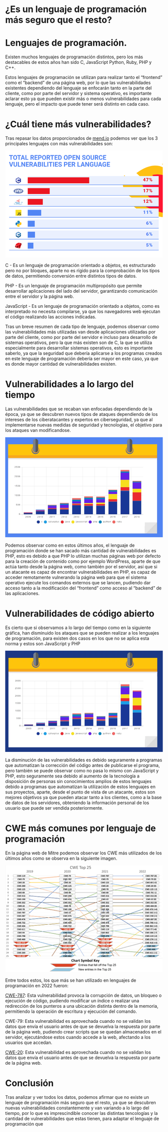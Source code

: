 # ¿Es un lenguaje de programación más seguro que el resto?

# Lenguajes de programación.

Existen muchos lenguajes de programación distintos, pero los más destacables de estos años han sido C, JavaScript Python, Ruby, PHP y C++.

Estos lenguajes de programación se utilizan para realizar tanto el “frontend” como el “backend” de una página web, por lo que las vulnerabilidades existentes dependiendo del lenguaje se enfocarán tanto en la parte del cliente, como por parte del servidor y sistema operativo, es importante aclarar esto ya que pueden existir más o menos vulnerabilidades para cada lenguaje, pero el impacto que puede tener será distinto en cada caso.

# ¿Cuál tiene más vulnerabilidades?

Tras repasar los datos proporcionados de [mend.io](https://www.mend.io/resources/blog/is-one-programming-language-more-secure/) podemos ver que los 3 principales lenguajes con más vulnerabilidades son:

![/img/1](https://github.com/MarcusRojasPacheco/UT4.PC2_Integracion_continua/blob/72d6cdf8adbfa68178c5299cfe1e97b906b0b3b6/assets/doc/img/1.jpg)

C - Es un lenguaje de programación orientado a objetos, es estructurado pero no por bloques, aparte no es rígido para la comprobación de los tipos de datos, permitiendo conversión entre distintos tipos de datos.

PHP - Es un lenguaje de programación multipropósito que permite desarrollar aplicaciones del lado del servidor, garantizando comunicación entre el servidor y la página web.

JavaScript - Es un lenguaje de programación orientado a objetos, como es interpretado no necesita compilarse, ya que los navegadores web ejecutan el código realizando las acciones indicadas.

Tras un breve resumen de cada tipo de lenguaje, podemos observar como las vulnerabilidades más utilizadas van desde aplicaciones utilizadas por parte del cliente, como por parte del servidor e incluso para desarrollo de sistemas operativos, pero la que más existen son de C, la que se utiliza especialmente para desarrollar sistemas operativos, esto es importante saberlo, ya que la seguridad que debería aplicarse a los programas creados en este lenguaje de programación debería ser mayor en este caso, ya que es donde mayor cantidad de vulnerabilidades existen.

# Vulnerabilidades a lo largo del tiempo

Las vulnerabilidades que se recaban van enfocadas dependiendo de la época, ya que se descubren nuevos tipos de ataques dependiendo de los intereses de los ciberatacantes y expertos en ciberseguridad, ya que al implementarse nuevas medidas de seguridad y tecnologías, el objetivo para los ataques van modificandose.

![/img/2](https://github.com/MarcusRojasPacheco/UT4.PC2_Integracion_continua/blob/72d6cdf8adbfa68178c5299cfe1e97b906b0b3b6/assets/doc/img/2.jpg)

Podemos observar como en estos últimos años, el lenguaje de programación donde se han sacado más cantidad de vulnerabilidades es PHP, esto es debido a que PHP lo utilizan muchas páginas web por defecto para la creación de contenido como por ejemplo WordPress, aparte de que actúa tanto desde la página web, como también por el servidor, así que si un atacante es capaz de encontrar vulnerabilidades en PHP, es capaz de acceder remotamente vulnerando la página web para que el sistema operativo ejecute los comandos externos que se lancen, pudiendo dar acceso tanto a la modificación del “frontend” como acceso al “backend” de las aplicaciones.

# Vulnerabilidades de código abierto

Es cierto que si observamos a lo largo del tiempo como en la siguiente gráfica, han disminuido los ataques que se pueden realizar a los lenguajes de programación, para existen dos casos en los que no se aplica esta norma y estos son JavaScript y PHP

![/img/3](https://github.com/MarcusRojasPacheco/UT4.PC2_Integracion_continua/blob/72d6cdf8adbfa68178c5299cfe1e97b906b0b3b6/assets/doc/img/3.jpg)

La disminución de las vulnerabilidades es debido seguramente a programas que automatizan la corrección del código antes de publicarse el programa, pero también se puede observar como no pasa lo mismo con JavaScript y PHP, esto seguramente sea debido al aumento de la tecnología a disposición de personas sin conocimientos amplios de estos lenguajes debido a programas que automatizan la utilización de estos lenguajes en sus proyectos, aparte, desde el punto de vista de un atacante, estos son mejores objetivos ya que pueden atacar tanto a los clientes, como a la base de datos de los servidores, obteniendo la información personal de los usuario que puede ser vendida posteriormente.

# CWE más comunes por lenguaje de programación

En la página web de Mitre podemos observar los CWE más utilizados de los últimos años como se observa en la siguiente imagen.

![/img/4](https://github.com/MarcusRojasPacheco/UT4.PC2_Integracion_continua/blob/72d6cdf8adbfa68178c5299cfe1e97b906b0b3b6/assets/doc/img/4.png)

Entre todos estos, los que más se han utilizado en lenguajes de programación en 2022 fueron:

[CWE-787](https://cwe.mitre.org/data/definitions/787.html): Esta vulnerabilidad provoca la corrupción de datos, un bloqueo o ejecución de código, pudiendo modificar un índice o realizar una redirección de los punteros a una ubicación distinta dentro de la memoria, permitiendo la operación de escritura y ejecución del comando.

CWE-79: Esta vulnerabilidad es aprovechada cuando no se validan los datos que envía el usuario antes de que se devuelva la respuesta por parte de la página web, pudiendo crear scripts que se quedan almacenados en el servidor, ejecutándose estos cuando accede a la web, afectando a los usuarios que accedan.

[CWE-20](https://cwe.mitre.org/data/definitions/20.html): Esta vulnerabilidad es aprovechada cuando no se validan los datos que envía el usuario antes de que se devuelva la respuesta por parte de la página web.

# Conclusión

Tras analizar y ver todos los datos, podemos afirmar que no existe un lenguaje de programación más seguro que el resto, ya que se descubren nuevas vulnerabilidades constantemente y van variando a lo largo del tiempo, por lo que es imprescindible conocer las distintas tencologías y la cantidad de vulnerabilidades que estas tienen, para adaptar el lenguaje de programación que